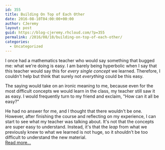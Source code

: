 ```yaml
---
id: 355
title: Building On Top of Each Other
date: 2016-08-10T04:00:00+00:00
author: CJeremy
layout: post
guid: https://blog-cjeremy.rhcloud.com/?p=355
permalink: /2016/08/10/building-on-top-of-each-other/
categories:
  - Uncategorized
---
```

I once had a mathematics teacher who would say something that bugged me: what we're doing is easy. I am barely being hyperbolic when I say that this teacher would say this for _every single concept_ we learned. Therefore, I couldn't help but think that surely not _everything_ could be this easy.

The saying would take on an ironic meaning to me, because even for the most difficult concepts we would learn in the class, my teacher still saw it as easy. I would frequently turn to my friend and exclaim, "How can it all be easy?"

He had no answer for me, and I thought that there wouldn't be one. However, after finishing the course and reflecting on my experience, I can start to see what my teacher was talking about. It's not that the concepts are super easy to understand. Instead, it's that the _leap_ from what we previously knew to what we learned is not huge, so it shouldn't be too difficult to understand the new material. <span class="post-teaser-more">&nbsp;<br /><a href="http://blog-cjeremy.rhcloud.com/2016/08/10/building-on-top-of-each-other/" title="Permanent Link: Building On Top of Each Other" rel="bookmark">Read more...</br></span></p>